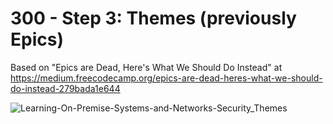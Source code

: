 # 300 - Step 3: Themes (previously Epics)

Based on "Epics are Dead, Here's What We Should Do Instead" at https://medium.freecodecamp.org/epics-are-dead-heres-what-we-should-do-instead-279bada1e644

![Learning-On-Premise-Systems-and-Networks-Security_Themes](https://github.com/user-attachments/assets/86da4e88-de80-4417-8516-61232dad2707)
